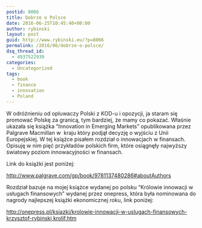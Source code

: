 ```yaml
---
postid: 8066
title: Dobrze o Polsce
date: 2016-06-25T10:45:40+00:00
author: rybinski
layout: post
guid: http://www.rybinski.eu/?p=8066
permalink: /2016/06/dobrze-o-polsce/
dsq_thread_id:
  - 4937522939
categories:
  - Uncategorized
tags:
  - book
  - finance
  - innovation
  - Poland
---
```

W odróżnieniu od opluwaczy Polski z KOD-u i opozycji, ja staram się promować Polskę za granicą, tym bardziej, że mamy co pokazać. Właśnie ukazała się książka “Innovation in Emerging Markets” opublikowana przez Palgrave Macmillan w  kraju który podjął decyzję o wyjściu z Unii Europejskiej. W tej książce pisałem rozdział o innowacjach w finansach. Opisuję w nim pięć przykładów polskich firm, które osiągnęły najwyższy światowy poziom innowacyjności w finansach.

Link do książki jest poniżej:

http://www.palgrave.com/gp/book/9781137480286#aboutAuthors

Rozdział bazuje na mojej książce wydanej po polsku “Królowie innowacji w usługach finansowych” wydanej przez onepress, która była nominowana do nagrody najlepszej książki ekonomicznej roku, link poniżej:

http://onepress.pl/ksiazki/krolowie-innowacji-w-uslugach-finansowych-krzysztof-rybinski,krolif.htm

 
